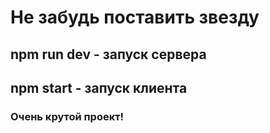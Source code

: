 # Не забудь поставить звезду

## npm run dev - запуск сервера

## npm start - запуск клиента

### Очень крутой проект!